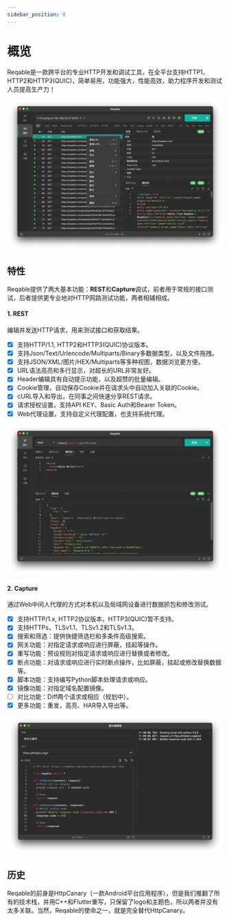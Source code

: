 ```yaml
---
sidebar_position: 0
---
```


# 概览

Reqable是一款跨平台的专业HTTP开发和调试工具，在全平台支持HTTP1、HTTP2和HTTP3(QUIC)，简单易用，功能强大，性能高效，助力程序开发和测试人员提高生产力！

![概览](arts/art01.png)

## 特性

Reqable提供了两大基本功能：**REST**和**Capture**调试，前者用于常规的接口测试，后者提供更专业地对HTTP网路测试功能，两者相辅相成。

#### 1. REST

编辑并发送HTTP请求，用来测试接口和获取结果。

- [x] 支持HTTP/1.1, HTTP2和HTTP3(QUIC)协议版本。
- [x] 支持Json/Text/Urlencode/Multiparts/Binary多数据类型，以及文件拖拽。
- [x] 支持JSON/XML/图片/HEX/Multiparts等多种视图，数据浏览更方便。
- [x] URL语法高亮和多行显示，对超长的URL非常友好。
- [x] Header编辑具有自动提示功能，以及超赞的批量编辑。
- [x] Cookie管理，自动保存Cookie并在请求头中自动加入关联的Cookie。
- [x] cURL导入和导出，在同事之间快速分享REST请求。
- [x] 请求授权设置，支持API KEY、Basic Auth和Bearer Token。
- [x] Web代理设置，支持自定义代理配置，也支持系统代理。

![API请求](arts/art02.png)

#### 2. Capture

通过Web中间人代理的方式对本机以及局域网设备进行数据抓包和修改测试。

- [x] 支持HTTP/1.x, HTTP2协议版本，HTTP3(QUIC)暂不支持。
- [x] 支持HTTPs，TLSv1.1、TLSv1.2和TLSv1.3。
- [x] 搜索和筛选：提供快捷筛选栏和多条件高级搜索。
- [x] 网关功能：对指定请求或响应进行屏蔽，挂起等操作。
- [x] 重写功能：预设规则对指定请求或响应进行替换或者修改。
- [x] 断点功能：对请求或响应进行实时断点操作，比如屏蔽，挂起或修改替换数据等。
- [x] 脚本功能：支持编写Python脚本处理请求或响应。
- [x] 镜像功能：对指定域名配置镜像。
- [ ] 对比功能：Diff两个请求或相应（规划中）。
- [x] 更多功能：重发，高亮、HAR导入导出等。

![脚本功能](arts/art03.png)

## 历史

Reqable的前身是HttpCanary（一款Android平台应用程序），但是我们推翻了所有的技术栈，并用C++和Flutter重写，只保留了logo和主题色，所以两者并没有太多关联。当然，Reqable的使命之一，就是完全替代HttpCanary。
